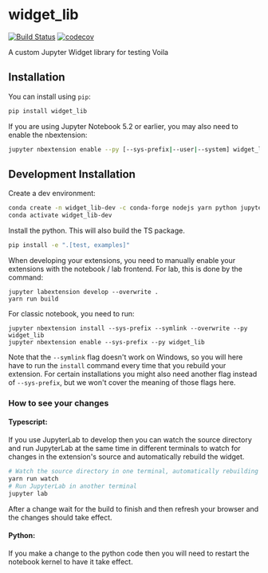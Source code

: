 # widget_lib

[![Build Status](https://travis-ci.org//widget_lib.svg?branch=master)](https://travis-ci.org//widget_lib)
[![codecov](https://codecov.io/gh//widget_lib/branch/master/graph/badge.svg)](https://codecov.io/gh//widget_lib)

A custom Jupyter Widget library for testing Voila

## Installation

You can install using `pip`:

```bash
pip install widget_lib
```

If you are using Jupyter Notebook 5.2 or earlier, you may also need to enable
the nbextension:

```bash
jupyter nbextension enable --py [--sys-prefix|--user|--system] widget_lib
```

## Development Installation

Create a dev environment:

```bash
conda create -n widget_lib-dev -c conda-forge nodejs yarn python jupyterlab
conda activate widget_lib-dev
```

Install the python. This will also build the TS package.

```bash
pip install -e ".[test, examples]"
```

When developing your extensions, you need to manually enable your extensions with the
notebook / lab frontend. For lab, this is done by the command:

```
jupyter labextension develop --overwrite .
yarn run build
```

For classic notebook, you need to run:

```
jupyter nbextension install --sys-prefix --symlink --overwrite --py widget_lib
jupyter nbextension enable --sys-prefix --py widget_lib
```

Note that the `--symlink` flag doesn't work on Windows, so you will here have to run
the `install` command every time that you rebuild your extension. For certain installations
you might also need another flag instead of `--sys-prefix`, but we won't cover the meaning
of those flags here.

### How to see your changes

#### Typescript:

If you use JupyterLab to develop then you can watch the source directory and run JupyterLab at the same time in different
terminals to watch for changes in the extension's source and automatically rebuild the widget.

```bash
# Watch the source directory in one terminal, automatically rebuilding when needed
yarn run watch
# Run JupyterLab in another terminal
jupyter lab
```

After a change wait for the build to finish and then refresh your browser and the changes should take effect.

#### Python:

If you make a change to the python code then you will need to restart the notebook kernel to have it take effect.
